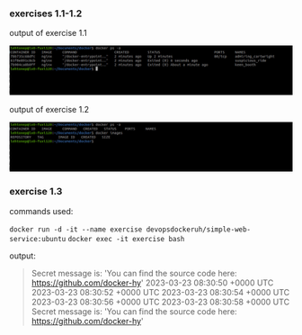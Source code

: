 ### exercises 1.1-1.2

output of exercise 1.1

![alt text](exercise1_1.jpg "output of exercise 1.1")

output of exercise 1.2


![alt text](exercise1_2.jpg "output of exercise 1.2")

### exercise 1.3

commands used:

`docker run -d -it --name exercise devopsdockeruh/simple-web-service:ubuntu`
`docker exec -it exercise bash`

output:

> Secret message is: 'You can find the source code here: https://github.com/docker-hy'
> 2023-03-23 08:30:50 +0000 UTC
> 2023-03-23 08:30:52 +0000 UTC
> 2023-03-23 08:30:54 +0000 UTC
> 2023-03-23 08:30:56 +0000 UTC
> 2023-03-23 08:30:58 +0000 UTC
> Secret message is: 'You can find the source code here: https://github.com/docker-hy'

